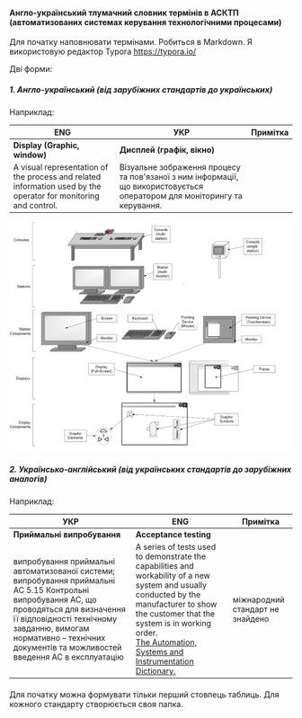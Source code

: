 #### Англо-український тлумачний словник термінів в АСКТП (автоматизованих системах керування технологічними процесами) 

Для початку наповнювати термінами. Робиться в Markdown. Я використовую редактор Typora https://typora.io/ 

Дві форми:

##### 1. Англо-український (від зарубіжних стандартів до українських)

Наприклад:

| ENG                                                          | УКР                                                          | Примітка |
| ------------------------------------------------------------ | ------------------------------------------------------------ | -------- |
| **Display (Graphic, window)**                                | **Дисплей (графік, вікно)**                                  |          |
| A visual representation of the process and related information used by the operator for monitoring and control. | Візуальне зображення процесу та пов'язаної з ним інформації, що використовується оператором для моніторингу та керування. |          |

![](ISA101/media/1.png)



##### 2. Українсько-англійський  (від українських стандартів до зарубіжних аналогів)

Наприклад:

| УКР                                                          | ENG                                                          | Примітка                         |
| ------------------------------------------------------------ | ------------------------------------------------------------ | -------------------------------- |
| **Приймальні випробування**                                  | **Acceptance testing**                                       |                                  |
| випробування приймальні автоматизованої системи; випробування приймальні АС 5.15 Контрольні випробування АС, що проводяться для визначення її відповідності технічному завданню, вимогам нормативно – технічних документів та можливостей введення АС в експлуатацію | A series of tests used to demonstrate the capabilities and workability  of a new system and usually conducted by the manufacturer to show the  customer that the system is in working order. <br />[The Automation, Systems and Instrumentation Dictionary.](https://www.isa.org/store/the-automation,-systems,-and-instrumentation-dictionary,-fourth-edition-with-cd/116135) | міжнародний стандарт не знайдено |

#### 

Для початку можна формувати тільки перший стовпець таблиць. Для кожного стандарту створюється своя папка. 

